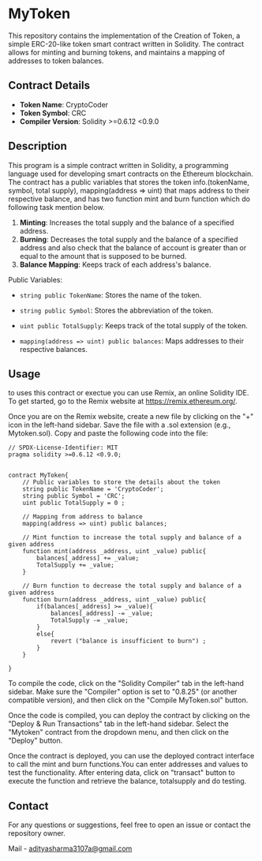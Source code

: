 # MyToken

This repository contains the implementation of the Creation of Token, a simple ERC-20-like token smart contract written in Solidity. The contract allows for minting and burning tokens, and maintains a mapping of addresses to token balances.

## Contract Details

- **Token Name**: CryptoCoder
- **Token Symbol**: CRC
- **Compiler Version**: Solidity >=0.6.12 <0.9.0

## Description
This program is a simple contract written in Solidity, a programming language used for developing smart contracts on the Ethereum blockchain. The contract has a public variables that stores the token info.(tokenName, symbol, total supply), mapping(address => uint) that maps address to their respective balance, and has
two function mint and burn function which do following task mention below.

1. **Minting**: Increases the total supply and the balance of a specified address.
2. **Burning**: Decreases the total supply and the balance of a specified address and also check that the balance of account is greater than or equal to the amount that is supposed to be burned.
3. **Balance Mapping**: Keeps track of each address's balance.
   
 Public Variables: 

- `string public TokenName`: Stores the name of the token.
- `string public Symbol`: Stores the abbreviation of the token.
- `uint public TotalSupply`: Keeps track of the total supply of the token.
  
- `mapping(address => uint) public balances`: Maps addresses to their respective balances.

## Usage
to uses this contract or exectue you can use Remix, an online Solidity IDE. To get started, go to the Remix website at https://remix.ethereum.org/.

Once you are on the Remix website, create a new file by clicking on the "+" icon in the left-hand sidebar. Save the file with a .sol extension (e.g., Mytoken.sol). Copy and paste the following code into the file:

```solidity
// SPDX-License-Identifier: MIT
pragma solidity >=0.6.12 <0.9.0;


contract MyToken{
    // Public variables to store the details about the token
    string public TokenName = 'CryptoCoder';
    string public Symbol = 'CRC';
    uint public TotalSupply = 0 ; 

    // Mapping from address to balance
    mapping(address => uint) public balances; 

    // Mint function to increase the total supply and balance of a given address
    function mint(address _address, uint _value) public{
        balances[_address] += _value;
        TotalSupply += _value;
    }

    // Burn function to decrease the total supply and balance of a given address
    function burn(address _address, uint _value) public{
        if(balances[_address] >= _value){
            balances[_address] -= _value;
            TotalSupply -= _value;
        }
        else{
            revert ("balance is insufficient to burn") ;
        }
    }

}
```
To compile the code, click on the "Solidity Compiler" tab in the left-hand sidebar. Make sure the "Compiler" option is set to "0.8.25" (or another compatible version), and then click on the "Compile MyToken.sol" button.

Once the code is compiled, you can deploy the contract by clicking on the "Deploy & Run Transactions" tab in the left-hand sidebar. Select the "Mytoken" contract from the dropdown menu, and then click on the "Deploy" button.

Once the contract is deployed, you can use the deployed contract interface to call the mint and burn functions.You can enter addresses and values to test the functionality. After entering data, click on "transact" button to execute the function and retrieve the balance, totalsupply and do testing. 

## Contact
For any questions or suggestions, feel free to open an issue or contact the repository owner.

Mail - adityasharma3107a@gmail.com
